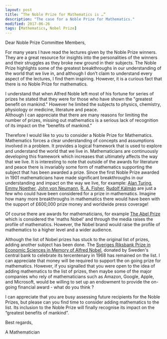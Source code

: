```yaml
---
layout: post
title: “The Noble Prize for Mathematics is …”
description: "The case for a Noble Prize for Mathematics."
modified: 2017-06-26
tags: [Mathematics, Nobel Prize]
---
```


<p>
Dear Noble Prize Committee Members,
</p>

For many years I have read the lectures given by the Noble Prize winners. They are a great
resource for insights into the personalities of the winners and their struggles as they broke new ground in their subjects. The Noble Prize highlights some of the greatest breakthroughs in our understanding of the world that we live in, and although I don’t claim to understand every aspect of the lectures, I find them inspiring. However, it is a curious fact that there is no Noble Prize for mathematics.

I understand that when Alfred Noble left most of his fortune for series of prizes
he stated that they were for those who have shown the "greatest benefit on mankind." However
he limited the subjects to physics, chemistry, physiology or medicine, literature and peace.  
Although I can appreciate that there are many reasons for limiting the number of prizes,
missing out mathematics is a serious lack of recognition of its impact on the “benefits
of mankind.”

Therefore I would like to you to consider a Noble Prize for Mathematics. Mathematics forces
a clear understanding of concepts and assumptions involved in a problem. It provides a logical framework that is used to explore and understand the world that we live in. Mathematicians are continuously developing this framework which increases that ultimately affects the way that we live. It is interesting to note that outside of the awards for literature and peace there is invariably some form of mathematics supporting the subject that has been awarded a prize. Since the first Noble Prize awarded in 1901 mathematicians have made significant breakthroughs in our understanding and impact on the way we live, for example: [Alan Turing](https://en.wikipedia.org/wiki/Alan_Turing), [Emmy Noether](https://en.wikipedia.org/wiki/Emmy_Noether), [John von Neumann](https://en.wikipedia.org/wiki/John_von_Neumann), [R. A. Fisher](https://en.wikipedia.org/wiki/Ronald_Fisher), [Rudolf Kálmán](https://en.wikipedia.org/wiki/Rudolf_E._K%C3%A1lm%C3%A1n) are just a few who could have been considered for a prize in mathematics. Imagine how many more breakthroughs in mathematics there would have been with the support of £600,000 prize money and worldwide press coverage!

Of course there are awards for mathematicians, for example [The Abel Prize](http://www.abelprize.no/) which is considered the 'maths Nobel' and through the media raises the profile of mathematics. However, the Nobel brand would raise the profile of mathematics to a higher level and a wider audience.

Although the list of Nobel prizes has stuck to the original list of prizes, adding another subject has been done. The [Sveriges Riksbank
Prize in Economic Sciences in Memory of Alfred Nobel](https://www.nobelprize.org/nobel_prizes/economic-sciences/), donated by Sweden's central bank to
celebrate its tercentenary in 1968 has remained on the list. I can appreciate that money
will be required to support the on going prize for mathematics. However, if you signalled
that you were open to the idea of adding mathematics to the list of prizes, then maybe some of the major companies who rely of mathematicians such as Amazon, Google, Apple, and Microsoft, would be willing to set up an endowment to provide the on-going
financial award - what do you think ?

I can appreciate that you are busy assessing future recipients for the Noble Prizes, but please
can you find time to consider adding mathematics to the list. Its inclusion to the Noble Prize
will finally recognise its impact on the “greatest benefits of mankind”.

Best regards,

A Mathematician
